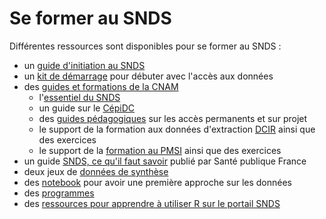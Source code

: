 # Se former au SNDS
<!-- SPDX-License-Identifier: MPL-2.0 -->

Différentes ressources sont disponibles pour se former au SNDS :

- un [guide d'initiation au SNDS](initiation)
- un [kit de démarrage](starter_kit.md) pour débuter avec l'accès aux données
- des [guides et formations de la CNAM](documents_cnam)
    - l'[essentiel du SNDS](documents_cnam/essentiel_snds.md)
    - un guide sur le [CépiDC](documents_cnam/guide_cepidc)
    - des [guides pédagogiques](documents_cnam/guides_pedagogiques_SNDS) sur les accès permanents et sur projet
    - le support de la formation aux données d'extraction [DCIR](documents_cnam/Formation_demex.md) ainsi que des exercices
    - le support de la [formation au PMSI](documents_cnam/Formation_PMSI.md) ainsi que des exercices
- un guide [SNDS, ce qu'il faut savoir](Sante_publique_France.md) publié par Santé publique France
- deux jeux de [données de synthèse](donnees_synthetiques)
- des [notebook](notebook.md) pour avoir une première approche sur les données
- des [programmes](programmes.md)
- des [ressources pour apprendre à utiliser R sur le portail SNDS](ressources_R.md)
